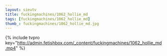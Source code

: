 ```yaml
--- 
layout: sieutv
title: fuckingmachines/1062_hollie_md
tags: [fuckingmachines/1062_hollie_md]
thumb_: fuckingmachines/1062_hollie_md.jpg
---
```

{% include tvpro key="http://admin.fetishbox.com/_content/fuckingmachines/1062_hollie_md.mp4" %} 

